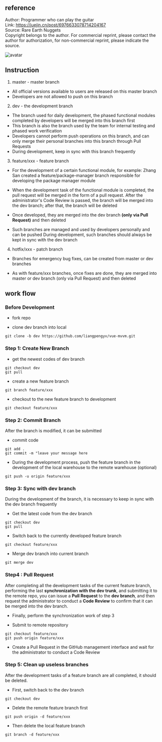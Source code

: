 ## reference
Author: Programmer who can play the guitar  
Link: https://juejin.cn/post/6976633078714204167  
Source: Rare Earth Nuggets  
Copyright belongs to the author. For commercial reprint, please contact the author for authorization, for non-commercial reprint, please indicate the source.

![avatar](https://github.com/kechenkristin/SoftwareEngineering/blob/main/img/branchmanage.png)
## Instruction
1. master - master branch
- All official versions available to users are released on this master branch
- Developers are not allowed to push on this branch

2. dev - the development branch
- The branch used for daily development, the phased functional modules completed by developers will be merged into this branch first
- This branch is also the branch used by the team for internal testing and phased work verification
- Developers cannot perform push operations on this branch, and can only merge their personal branches into this branch through Pull Requests
- During development, keep in sync with this branch frequently

3. feature/xxx - feature branch
- For the development of a certain functional module, for example: Zhang San created a feature/package-manager branch responsible for developing the package manager module

- When the development task of the functional module is completed, the pull request will be merged in the form of a pull request. After the administrator's Code Review is passed, the branch will be merged into the dev branch; after that, the branch will be deleted

- Once developed, they are merged into the dev branch **(only via Pull Request)** and then deleted

- Such branches are managed and used by developers personally and can be pushed
During development, such branches should always be kept in sync with the dev branch

4. hotfix/xxx - patch branch
- Branches for emergency bug fixes, can be created from master or dev branches

- As with feature/xxx branches, once fixes are done, they are merged into master or dev branch (only via Pull Request) and then deleted

## work flow
### Before Development
- fork repo

- clone dev branch into local
```
git clone -b dev https://github.com/liangpengyv/vue-mvvm.git
```

### Step 1: Create New Branch
- get the newest codes of dev branch
```
git checkout dev
git pull
```

- create a new feature branch
```
git branch feature/xxx
```

- checkout to the new feature branch to development
```
git checkout feature/xxx
```

### Step 2: Commit Branch
After the branch is modified, it can be submitted

- commit code
```
git add .
git commit -m "leave your message here
```

- During the development process, push the feature branch in the development of the local warehouse to the remote warehouse (optional)
```
git push -u origin feature/xxx
```

### Step 3: Sync with dev branch
During the development of the branch, it is necessary to keep in sync with the dev branch frequently

- Get the latest code from the dev branch
```
git checkout dev
git pull
```

- Switch back to the currently developed feature branch
```
git checkout feature/xxx
```

- Merge dev branch into current branch
```
git merge dev
```

### Step4 : Pull Request
After completing all the development tasks of the current feature branch, performing the last **synchronization with the dev trunk**, and submitting it to the remote repo, you can issue a **Pull Request** to the **dev branch**, and then request the administrator to conduct a **Code Review** to confirm that it can be merged into the dev branch.

- Finally, perform the synchronization work of step 3

- Submit to remote repository
```
git checkout feature/xxx
git push origin feature/xxx
```

- Create a Pull Request in the GitHub management interface and wait for the administrator to conduct a Code Review

### Step 5: Clean up useless branches
After the development tasks of a feature branch are all completed, it should be deleted.

- First, switch back to the dev branch
```
git checkout dev
```

- Delete the remote feature branch first
```
git push origin -d feature/xxx
```

- Then delete the local feature branch
```
git branch -d feature/xxx
```
